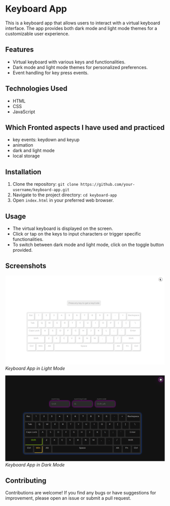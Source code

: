 # Keyboard App

This is a keyboard app that allows users to interact with a virtual keyboard interface. The app provides both dark mode and light mode themes for a customizable user experience.

## Features

- Virtual keyboard with various keys and functionalities.
- Dark mode and light mode themes for personalized preferences.
- Event handling for key press events.

## Technologies Used

- HTML
- CSS
- JavaScript

## Which Fronted aspects I have used and practiced

- key events: keydown and keyup
- animation
- dark and light mode
- local storage

## Installation

1. Clone the repository: `git clone https://github.com/your-username/keyboard-app.git`
2. Navigate to the project directory: `cd keyboard-app`
3. Open `index.html` in your preferred web browser.

## Usage

- The virtual keyboard is displayed on the screen.
- Click or tap on the keys to input characters or trigger specific functionalities.
- To switch between dark mode and light mode, click on the toggle button provided.

## Screenshots

![Keyboard App - Light Mode](image-1.png)
_Keyboard App in Light Mode_

![Keyboard App - Dark Mode](image-2.png)
_Keyboard App in Dark Mode_

## Contributing

Contributions are welcome! If you find any bugs or have suggestions for improvement, please open an issue or submit a pull request.

